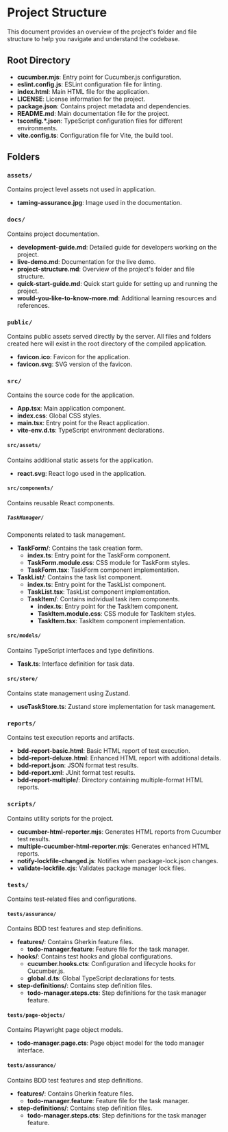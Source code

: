 # Project Structure

This document provides an overview of the project's folder and file structure to help you navigate and understand the codebase.

## Root Directory

- **cucumber.mjs**: Entry point for Cucumber.js configuration.
- **eslint.config.js**: ESLint configuration file for linting.
- **index.html**: Main HTML file for the application.
- **LICENSE**: License information for the project.
- **package.json**: Contains project metadata and dependencies.
- **README.md**: Main documentation file for the project.
- **tsconfig.*.json**: TypeScript configuration files for different environments.
- **vite.config.ts**: Configuration file for Vite, the build tool.

## Folders

### `assets/`

Contains project level assets not used in application.

- **taming-assurance.jpg**: Image used in the documentation.

### `docs/`

Contains project documentation.

- **development-guide.md**: Detailed guide for developers working on the project.
- **live-demo.md**: Documentation for the live demo.
- **project-structure.md**: Overview of the project's folder and file structure.
- **quick-start-guide.md**: Quick start guide for setting up and running the project.
- **would-you-like-to-know-more.md**: Additional learning resources and references.

### `public/`

Contains public assets served directly by the server. All files and folders created here will exist in the root directory of the compiled application.

- **favicon.ico**: Favicon for the application.
- **favicon.svg**: SVG version of the favicon.

### `src/`

Contains the source code for the application.

- **App.tsx**: Main application component.
- **index.css**: Global CSS styles.
- **main.tsx**: Entry point for the React application.
- **vite-env.d.ts**: TypeScript environment declarations.

#### `src/assets/`

Contains additional static assets for the application.

- **react.svg**: React logo used in the application.

#### `src/components/`

Contains reusable React components.

##### `TaskManager/`

Components related to task management.

- **TaskForm/**: Contains the task creation form.
  - **index.ts**: Entry point for the TaskForm component.
  - **TaskForm.module.css**: CSS module for TaskForm styles.
  - **TaskForm.tsx**: TaskForm component implementation.
- **TaskList/**: Contains the task list component.
  - **index.ts**: Entry point for the TaskList component.
  - **TaskList.tsx**: TaskList component implementation.
  - **TaskItem/**: Contains individual task item components.
    - **index.ts**: Entry point for the TaskItem component.
    - **TaskItem.module.css**: CSS module for TaskItem styles.
    - **TaskItem.tsx**: TaskItem component implementation.

#### `src/models/`

Contains TypeScript interfaces and type definitions.

- **Task.ts**: Interface definition for task data.

#### `src/store/`

Contains state management using Zustand.

- **useTaskStore.ts**: Zustand store implementation for task management.

### `reports/`

Contains test execution reports and artifacts.

- **bdd-report-basic.html**: Basic HTML report of test execution.
- **bdd-report-deluxe.html**: Enhanced HTML report with additional details.
- **bdd-report.json**: JSON format test results.
- **bdd-report.xml**: JUnit format test results.
- **bdd-report-multiple/**: Directory containing multiple-format HTML reports.

### `scripts/`

Contains utility scripts for the project.

- **cucumber-html-reporter.mjs**: Generates HTML reports from Cucumber test results.
- **multiple-cucumber-html-reporter.mjs**: Generates enhanced HTML reports.
- **notify-lockfile-changed.js**: Notifies when package-lock.json changes.
- **validate-lockfile.cjs**: Validates package manager lock files.

### `tests/`

Contains test-related files and configurations.

#### `tests/assurance/`

Contains BDD test features and step definitions.

- **features/**: Contains Gherkin feature files.
  - **todo-manager.feature**: Feature file for the task manager.
- **hooks/**: Contains test hooks and global configurations.
  - **cucumber.hooks.cts**: Configuration and lifecycle hooks for Cucumber.js.
  - **global.d.ts**: Global TypeScript declarations for tests.
- **step-definitions/**: Contains step definition files.
  - **todo-manager.steps.cts**: Step definitions for the task manager feature.

#### `tests/page-objects/`

Contains Playwright page object models.

- **todo-manager.page.cts**: Page object model for the todo manager interface.

#### `tests/assurance/`

Contains BDD test features and step definitions.

- **features/**: Contains Gherkin feature files.
  - **todo-manager.feature**: Feature file for the task manager.
- **step-definitions/**: Contains step definition files.
  - **todo-manager.steps.cts**: Step definitions for the task manager feature.
